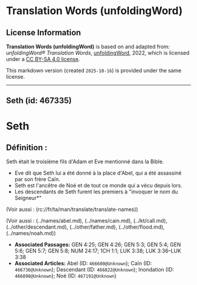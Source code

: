# Translation Words (unfoldingWord)

## License Information

**Translation Words (unfoldingWord)** is based on and adapted from: _unfoldingWord® Translation Words_, [unfoldingWord](https://unfoldingword.org/utw), 2022, which is licensed under a [CC BY-SA 4.0 license](https://creativecommons.org/licenses/by-sa/4.0/legalcode.en).

This markdown version (created `2025-10-16`) is provided under the same license.



--------------------------------

## Seth (id: 467335)

Seth
====

Définition :
------------

Seth était le troisième fils d'Adam et Eve mentionné dans la Bible.

* Eve dit que Seth lui a été donné à la place d'Abel, qui a été assassiné par son frère Caïn.
* Seth est l'ancêtre de Noé et de tout ce monde qui a vécu depuis lors.
* Les descendants de Seth furent les premiers à "invoquer le nom du Seigneur\*"

(Voir aussi : (rc://fr/ta/man/translate/translate\-names))

(Voir aussi : (../names/abel.md), (../names/cain.md), (../kt/call.md), (../other/descendant.md), (../other/father.md), (../other/flood.md), (../names/noah.md))

* **Associated Passages:** GEN 4:25; GEN 4:26; GEN 5:3; GEN 5:4; GEN 5:6; GEN 5:7; GEN 5:8; NUM 24:17; 1CH 1:1; LUK 3:38; LUK 3:36–LUK 3:38
* **Associated Articles:** Abel (ID: `466600@Unknown`); Caïn (ID: `466736@Unknown`); Descendant (ID: `466822@Unknown`); Inondation (ID: `466898@Unknown`); Noé (ID: `467191@Unknown`)

